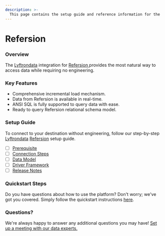 ```yaml
---
description: >-
  This page contains the setup guide and reference information for the Refersion source connector.
---
```


# Refersion

### Overview

The [Lyftrondata](https://www.lyftrondata.com/) integration for [Refersion](https://www.lyftrondata.com/integration/refersion/)[ ](https://www.lyftrondata.com/integration/refersion/)provides the most natural way to access data while requiring no engineering.

### Key Features

* Comprehensive incremental load mechanism.
* Data from Refersion is available in real-time.&#x20;
* ANSI SQL is fully supported to query data with ease.
* Ready to query Refersion relational schema model.

### Setup Guide

To connect to your destination without engineering, follow our step-by-step [Lyftrondata](https://www.lyftrondata.com/)  [Refersion](https://www.lyftrondata.com/integration/refersion/) setup guide.

* [ ] [Prerequisite](../../marketing-analytics/refersion/prerequisite.md)
* [ ] [Connection Steps](../../marketing-analytics/refersion/connection-steps.md)
* [ ] [Data Model](../../marketing-analytics/refersion/data-model/)
* [ ] [Driver Framework](../../marketing-analytics/refersion/driver-framework/)
* [ ] [Release Notes](../../marketing-analytics/refersion/release-notes.md)

### Quickstart Steps

Do you have questions about how to use the platform? Don't worry; we've got you covered. Simply follow the quickstart instructions [here](../../../quickstart-steps.md).

### Questions? <a href="#questions" id="questions"></a>

We're always happy to answer any additional questions you may have! [Set up a meeting with our data experts.](https://www.lyftrondata.com/book-a-meeting/)

